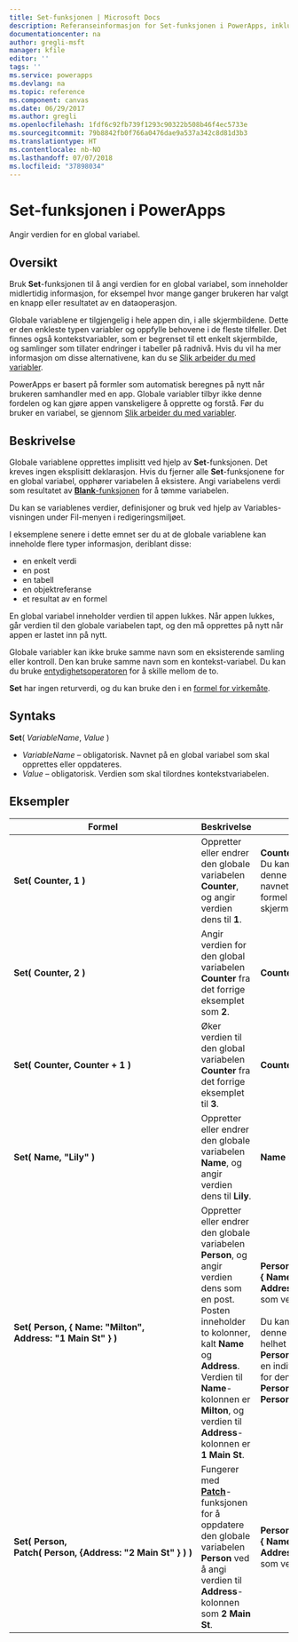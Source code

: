 ```yaml
---
title: Set-funksjonen | Microsoft Docs
description: Referanseinformasjon for Set-funksjonen i PowerApps, inkludert syntaks og eksempler
documentationcenter: na
author: gregli-msft
manager: kfile
editor: ''
tags: ''
ms.service: powerapps
ms.devlang: na
ms.topic: reference
ms.component: canvas
ms.date: 06/29/2017
ms.author: gregli
ms.openlocfilehash: 1fdf6c92fb739f1293c90322b508b46f4ec5733e
ms.sourcegitcommit: 79b8842fb0f766a0476dae9a537a342c8d81d3b3
ms.translationtype: HT
ms.contentlocale: nb-NO
ms.lasthandoff: 07/07/2018
ms.locfileid: "37898034"
---
```

# <a name="set-function-in-powerapps"></a>Set-funksjonen i PowerApps
Angir verdien for en global variabel.

## <a name="overview"></a>Oversikt
Bruk **Set**-funksjonen til å angi verdien for en global variabel, som inneholder midlertidig informasjon, for eksempel hvor mange ganger brukeren har valgt en knapp eller resultatet av en dataoperasjon.  

Globale variablene er tilgjengelig i hele appen din, i alle skjermbildene.  Dette er den enkleste typen variabler og oppfylle behovene i de fleste tilfeller.  Det finnes også kontekstvariabler, som er begrenset til ett enkelt skjermbilde, og samlinger som tillater endringer i tabeller på radnivå.  Hvis du vil ha mer informasjon om disse alternativene, kan du se [Slik arbeider du med variabler](../working-with-variables.md).

PowerApps er basert på formler som automatisk beregnes på nytt når brukeren samhandler med en app.  Globale variabler tilbyr ikke denne fordelen og kan gjøre appen vanskeligere å opprette og forstå.  Før du bruker en variabel, se gjennom [Slik arbeider du med variabler](../working-with-variables.md).

## <a name="description"></a>Beskrivelse
Globale variablene opprettes implisitt ved hjelp av **Set**-funksjonen.  Det kreves ingen eksplisitt deklarasjon.  Hvis du fjerner alle **Set**-funksjonene for en global variabel, opphører variabelen å eksistere.  Angi variabelens verdi som resultatet av [**Blank**-funksjonen](function-isblank-isempty.md) for å tømme variabelen.

Du kan se variablenes verdier, definisjoner og bruk ved hjelp av Variables-visningen under Fil-menyen i redigeringsmiljøet.

I eksemplene senere i dette emnet ser du at de globale variablene kan inneholde flere typer informasjon, deriblant disse:

* en enkelt verdi
* en post
* en tabell
* en objektreferanse
* et resultat av en formel

En global variabel inneholder verdien til appen lukkes.  Når appen lukkes, går verdien til den globale variabelen tapt, og den må opprettes på nytt når appen er lastet inn på nytt.

Globale variabler kan ikke bruke samme navn som en eksisterende samling eller kontroll.  Den kan bruke samme navn som en kontekst-variabel.  Du kan du bruke [entydighetsoperatoren](operators.md#disambiguation-operator) for å skille mellom de to.

**Set** har ingen returverdi, og du kan bruke den i en [formel for virkemåte](../working-with-formulas-in-depth.md).

## <a name="syntax"></a>Syntaks
**Set**( *VariableName*, *Value* )

* *VariableName* – obligatorisk.  Navnet på en global variabel som skal opprettes eller oppdateres.
* *Value* – obligatorisk.  Verdien som skal tilordnes kontekstvariabelen.

## <a name="examples"></a>Eksempler

| Formel | Beskrivelse | Resultat |
| --- | --- | --- |
| **Set(&nbsp;Counter,&nbsp;1&nbsp;)** |Oppretter eller endrer den globale variabelen **Counter**, og angir verdien dens til **1**. |**Counter** har verdien **1**. Du kan referere til denne variabelen med navnet **Counter** i en formel på enhver skjerm. |
| **Set(&nbsp;Counter,&nbsp;2&nbsp;)** |Angir verdien for den global variabelen **Counter** fra det forrige eksemplet som **2**. |**Counter** har verdien **2**. |
| **Set(&nbsp;Counter,&nbsp;Counter + 1&nbsp;)** |Øker verdien til den global variabelen **Counter** fra det forrige eksemplet til **3**. |**Counter** har verdien **3**. |
| **Set(&nbsp;Name,&nbsp;"Lily" )** |Oppretter eller endrer den globale variabelen **Name**, og angir verdien dens til **Lily**. |**Name** har verdien **Lily**. |
| **Set(&nbsp;Person,&nbsp;{&nbsp;Name:&nbsp;"Milton", Address:&nbsp;"1&nbsp;Main&nbsp;St"&nbsp;} )** |Oppretter eller endrer den globale variabelen **Person**, og angir verdien dens som en post. Posten inneholder to kolonner, kalt **Name** og **Address**. Verdien til **Name**-kolonnen er **Milton**, og verdien til **Address**-kolonnen er **1 Main St**. |**Person** har posten **{&nbsp;Name:&nbsp;"Milton", Address:&nbsp;"1&nbsp;Main&nbsp;St"&nbsp;}** som verdi.<br><br>Du kan referere til denne posten som helhet med navnet **Person** eller referer til en individuell kolonne for denne posten med **Person.Name** eller **Person.Address**. |
| **Set(&nbsp;Person, Patch(&nbsp;Person,&nbsp;{Address:&nbsp;"2&nbsp;Main&nbsp;St"&nbsp;}&nbsp;)&nbsp;)** |Fungerer med **[Patch](function-patch.md)**-funksjonen for å oppdatere den globale variabelen **Person** ved å angi verdien til **Address**-kolonnen som **2 Main St**. |**Person** har nå posten **{&nbsp;Name:&nbsp;"Milton", Address:&nbsp;"2&nbsp;Main&nbsp;St"&nbsp;}** som verdi. |

